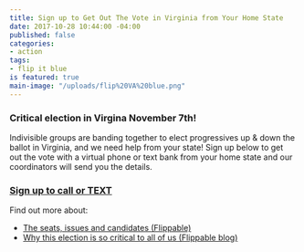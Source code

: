 ```yaml
---
title: Sign up to Get Out The Vote in Virginia from Your Home State
date: 2017-10-28 10:44:00 -04:00
published: false
categories:
- action
tags:
- flip it blue
is featured: true
main-image: "/uploads/flip%20VA%20blue.png"
---
```


### Critical election in Virgina November 7th!

Indivisible groups are banding together to elect progressives up & down the ballot in Virginia, and we need help from your state! Sign up below to get out the vote with a virtual phone or text bank from your home state and our coordinators will send you the details. 

### [Sign up to call or TEXT](https://www.indivisible.org/gotv-virginia/)

Find out more about:
* [The seats, issues and candidates (Flippable)](https://www.flippable.org/virginia/)
* [Why this election is so critical to all of us (Flippable blog)](https://blog.flippable.org/3-reasons-to-flipvablue-a717d0340ee?_ga=2.170271264.1464449327.1509202066-944270035.1506818843)

